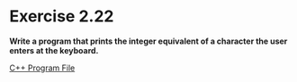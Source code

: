 # Exercise 2.22

**Write a program that prints the integer equivalent of a character the user enters at the keyboard.**

[C++ Program File](p02_22.cpp)
